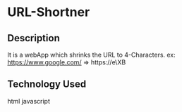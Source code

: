# URL-Shortner

## Description
It is a webApp which shrinks the URL to 4-Characters.
ex: https://www.google.com/ => https://e\XB

## Technology Used
html
javascript


